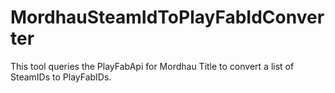 # MordhauSteamIdToPlayFabIdConverter
This tool queries the PlayFabApi for Mordhau Title to convert a list of SteamIDs to PlayFabIDs.
